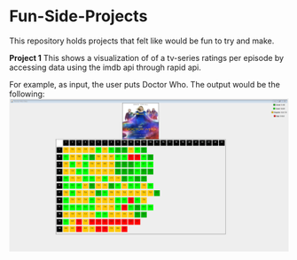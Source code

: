 # Fun-Side-Projects
This repository holds projects that felt like would be fun to try and make.

**Project 1** This shows a visualization of of a tv-series ratings per episode by accessing data using the imdb api through rapid api.

For example, as input, the user puts Doctor Who. The output would be the following:
![](TVSeriesDataVisualized/DataChartTV.png)

